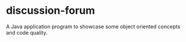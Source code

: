# discussion-forum
A Java application program to showcase some object oriented concepts and code quality.
